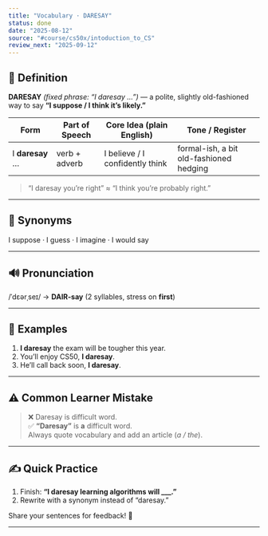 ```yaml
---
title: "Vocabulary · DARESAY"
status: done
date: "2025-08-12"
source: "#course/cs50x/intoduction_to_CS"
review_next: "2025-09-12"
---
```


## 📖 Definition  
**DARESAY** *(fixed phrase: “I daresay …”)* — a polite, slightly old-fashioned way to say **“I suppose / I think it’s likely.”**

| Form            | Part of Speech | Core Idea (plain English)      | Tone / Register                         |
|-----------------|----------------|--------------------------------|-----------------------------------------|
| I **daresay** … | verb + adverb  | I believe / I confidently think| formal-ish, a bit old-fashioned hedging |

> “I daresay you’re right” ≈ “I think you’re probably right.”

---

## 🟰 Synonyms  
I suppose · I guess · I imagine · I would say

---

## 🔊 Pronunciation  
/ˈdɛərˌseɪ/ → **DAIR-say** (2 syllables, stress on **first**)

---

## 📝 Examples  

1. **I daresay** the exam will be tougher this year.  
2. You’ll enjoy CS50, **I daresay**.  
3. He’ll call back soon, **I daresay**.

---

## ⚠️ Common Learner Mistake  
> ❌ Daresay is difficult word.  
> ✅ **“Daresay”** is **a** difficult word.  
Always quote vocabulary and add an article (*a / the*).

---

## ✍️ Quick Practice  

1. Finish: **“I daresay learning algorithms will ___.”**  
2. Rewrite with a synonym instead of “daresay.”

Share your sentences for feedback! 🌟

---
